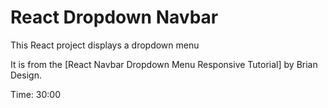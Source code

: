 # React Dropdown Navbar

This React project displays a dropdown menu 

It is from the [React Navbar Dropdown Menu Responsive Tutorial] by Brian Design.

Time: 30:00